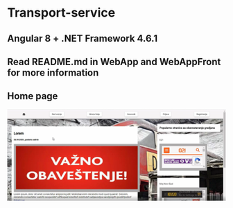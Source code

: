 # Transport-service


## Angular 8 + .NET Framework 4.6.1
## Read README.md in WebApp and WebAppFront for more information

## Home page

![a](https://github.com/mladjonis/transport-service/blob/master/pic1.png)